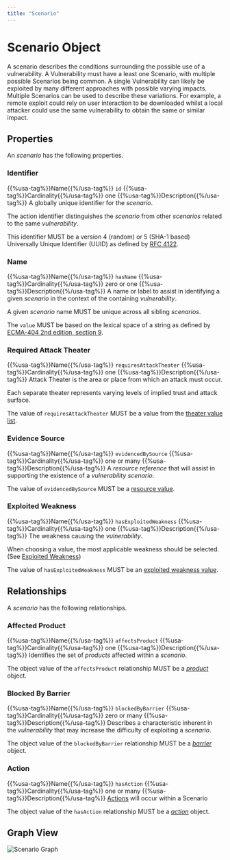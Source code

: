 ```yaml
---
title: "Scenario"
---
```


# Scenario Object

A scenario describes the conditions surrounding the possible use of a vulnerability. A Vulnerability must have a least one Scenario, with multiple possible Scenarios being common. A single Vulnerability can likely be exploited by many different approaches with possible varying impacts. Multiple Scenarios can be used to describe these variations. For example, a remote exploit could rely on user interaction to be downloaded whilst a local attacker could use the same vulnerability to obtain the same or similar impact.

## Properties

An *scenario* has the following properties.

### Identifier

{{%usa-tag%}}Name{{%/usa-tag%}} `id`
{{%usa-tag%}}Cardinality{{%/usa-tag%}} one
{{%usa-tag%}}Description{{%/usa-tag%}} A globally unique identifier for the *scenario*.

The action identifier distinguishes the *scenario* from other *scenarios* related to the same *vulnerability*.

This identifier MUST be a version 4 (random) or 5 (SHA-1 based) Universally Unique Identifier (UUID) as defined by [RFC 4122](https://www.rfc-editor.org/rfc/inline-errata/rfc4122.html).

### Name

{{%usa-tag%}}Name{{%/usa-tag%}} `hasName`
{{%usa-tag%}}Cardinality{{%/usa-tag%}} zero or one
{{%usa-tag%}}Description{{%/usa-tag%}} A name or label to assist in identifying a given *scenario* in the context of the containing *vulnerability*.

A given *scenario* name MUST be unique across all sibling *scenarios*.

The `value` MUST be based on the lexical space of a string as defined by [ECMA-404 2nd edition, section 9](https://www.ecma-international.org/wp-content/uploads/ECMA-404_2nd_edition_december_2017.pdf).

### Required Attack Theater

{{%usa-tag%}}Name{{%/usa-tag%}} `requiresAttackTheater`
{{%usa-tag%}}Cardinality{{%/usa-tag%}} one
{{%usa-tag%}}Description{{%/usa-tag%}} Attack Theater is the area or place from which an attack must occur.

Each separate theater represents varying levels of implied trust and attack surface.

The value of `requiresAttackTheater` MUST be a value from the [theater value list](../../values/theater).

### Evidence Source

{{%usa-tag%}}Name{{%/usa-tag%}} `evidencedBySource`
{{%usa-tag%}}Cardinality{{%/usa-tag%}} one or many
{{%usa-tag%}}Description{{%/usa-tag%}} A *resource reference* that will assist in supporting the existence of a *vulnerability* *scenario*.

The value of `evidencedBySource` MUST be a [resource value](../../values/resource-reference).

### Exploited Weakness

{{%usa-tag%}}Name{{%/usa-tag%}} `hasExploitedWeakness`
{{%usa-tag%}}Cardinality{{%/usa-tag%}} one
{{%usa-tag%}}Description{{%/usa-tag%}} The weakness causing the *vulnerability*.

When choosing a value, the most applicable weakness should be selected. (See [Exploited Weakness](../../values/exploited-weakness))

The value of `hasExploitedWeakness` MUST be an [exploited weakness value](../../values/exploited-weakness).

## Relationships

A *scenario* has the following relationships.

### Affected Product

{{%usa-tag%}}Name{{%/usa-tag%}} `affectsProduct`
{{%usa-tag%}}Cardinality{{%/usa-tag%}} one
{{%usa-tag%}}Description{{%/usa-tag%}} Identifies the set of *products* affected within a *scenario*.

The object value of the `affectsProduct` relationship MUST be a [*product*](../product) object.

### Blocked By Barrier

{{%usa-tag%}}Name{{%/usa-tag%}} `blockedByBarrier`
{{%usa-tag%}}Cardinality{{%/usa-tag%}} zero or many
{{%usa-tag%}}Description{{%/usa-tag%}} Describes a characteristic inherent in the *vulnerability* that may increase the difficulty of exploiting a *scenario*.

The object value of the `blockedByBarrier` relationship MUST be a [*barrier*](../barrier) object.

### Action

{{%usa-tag%}}Name{{%/usa-tag%}} `hasAction`
{{%usa-tag%}}Cardinality{{%/usa-tag%}} one or many
{{%usa-tag%}}Description{{%/usa-tag%}} [Actions](../action) will occur within a Scenario

The object value of the `hasAction` relationship MUST be a [*action*](../action) object.

## Graph View

![Scenario Graph](/figures/graphsnippets/ScenarioSnippet.png "Scenario Graph")
